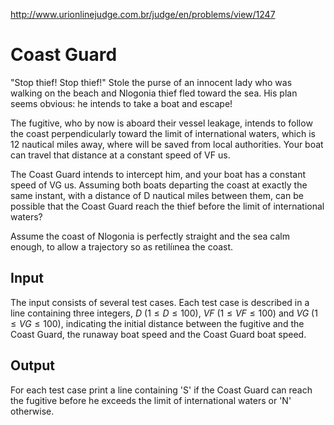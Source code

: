 http://www.urionlinejudge.com.br/judge/en/problems/view/1247

# Coast Guard

"Stop thief! Stop thief!" Stole the purse of an innocent lady who was walking
on the beach and Nlogonia thief fled toward the sea. His plan seems obvious:
he intends to take a boat and escape!

The fugitive, who by now is aboard their vessel leakage, intends to follow the
coast perpendicularly toward the limit of international waters, which is 12
nautical miles away, where will be saved from local authorities. Your boat can
travel that distance at a constant speed of VF us.

The Coast Guard intends to intercept him, and your boat has a constant speed
of VG us. Assuming both boats departing the coast at exactly the same instant,
with a distance of D nautical miles between them, can be possible that the
Coast Guard reach the thief before the limit of international waters?

Assume the coast of Nlogonia is perfectly straight and the sea calm enough, to
allow a trajectory so as retilíınea the coast.

## Input

The input consists of several test cases. Each test case is described in a
line containing three integers, $D$ ($1 \leq D \leq 100$), $VF$ ($1 \leq VF
\leq 100$) and $VG$ ($1 \leq VG \leq 100$), indicating the initial distance
between the fugitive and the Coast Guard, the runaway boat speed and the Coast
Guard boat speed.

## Output

For each test case print a line containing 'S' if the Coast Guard can reach
the fugitive before he exceeds the limit of international waters or 'N'
otherwise.

